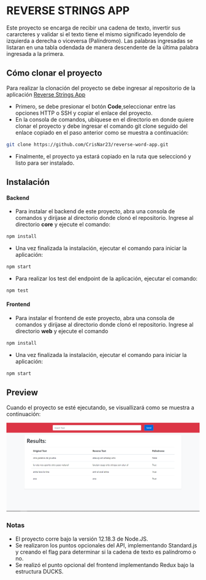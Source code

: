 # REVERSE STRINGS APP
Este proyecto se encarga de recibir una cadena de texto, invertir sus cararcteres y validar si el texto tiene el mismo significado leyendolo de izquierda a derecha o viceversa (Palíndromo). Las palabras ingresadas se listaran en una tabla odendada de manera descendente de la última palabra ingresada a la primera.

## Cómo clonar el proyecto
Para realizar la clonación del proyecto se debe ingresar al repositorio de la aplicación [Reverse Strings App](https://github.com/CrisNar23/reverse-word-app)
* Primero, se debe presionar el botón **Code**,seleccionar entre las opciones HTTP o SSH y copiar el enlace del proyecto.
* En la consola de comandos, ubíquese en el directorio en donde quiere clonar el proyecto y debe ingresar el comando git clone seguido del enlace copiado en el paso anterior como se muestra a continuación:
```bash
git clone https://github.com/CrisNar23/reverse-word-app.git
```
* Finalmente, el proyecto ya estará copiado en la ruta que seleccionó y listo para ser instalado.

## Instalación
#### Backend
* Para instalar el backend de este proyecto, abra una consola de comandos y dirijase al directorio donde clonó el repositorio. Ingrese al directorio **core** y ejecute el comando:
```bash
npm install
```
* Una vez finalizada la instalación, ejecutar el comando para iniciar la aplicación:
```bash
npm start
```
* Para realizar los test del endpoint de la aplicación, ejecutar el comando:
```bash
npm test
```
#### Frontend
* Para instalar el frontend de este proyecto, abra una consola de comandos y dirijase al directorio donde clonó el repositorio. Ingrese al directorio **web** y ejecute el comando
```bash
npm install
```
* Una vez finalizada la instalación, ejecutar el comando para iniciar la aplicación:
```bash
npm start
```
## Preview
Cuando el proyecto se esté ejecutando, se visuallizará como se muestra a continuación:

![](/preview.PNG)

### Notas
* El proyecto corre bajo la versión 12.18.3 de Node.JS.
* Se realizaron los puntos opcionales del API, implementando Standard.js y creando el flag para determinar si la cadena de texto es palíndromo o no.
* Se realizó el punto opcional del frontend implementando Redux bajo la estructura DUCKS.
